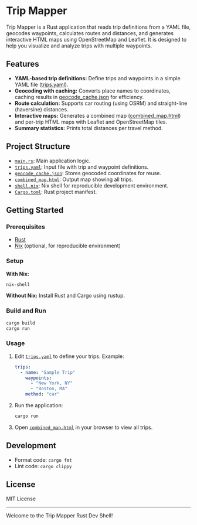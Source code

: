# Trip Mapper

Trip Mapper is a Rust application that reads trip definitions from a YAML file, geocodes waypoints, calculates routes and distances, and generates interactive HTML maps using OpenStreetMap and Leaflet. It is designed to help you visualize and analyze trips with multiple waypoints.

## Features

- **YAML-based trip definitions:** Define trips and waypoints in a simple YAML file ([trips.yaml](trips.yaml)).
- **Geocoding with caching:** Converts place names to coordinates, caching results in [geocode_cache.json](geocode_cache.json) for efficiency.
- **Route calculation:** Supports car routing (using OSRM) and straight-line (haversine) distances.
- **Interactive maps:** Generates a combined map ([combined_map.html](combined_map.html)) and per-trip HTML maps with Leaflet and OpenStreetMap tiles.
- **Summary statistics:** Prints total distances per travel method.

## Project Structure

- [`main.rs`](main.rs): Main application logic.
- [`trips.yaml`](trips.yaml): Input file with trip and waypoint definitions.
- [`geocode_cache.json`](geocode_cache.json): Stores geocoded coordinates for reuse.
- [`combined_map.html`](combined_map.html): Output map showing all trips.
- [`shell.nix`](shell.nix): Nix shell for reproducible development environment.
- [`Cargo.toml`](Cargo.toml): Rust project manifest.

## Getting Started

### Prerequisites

- [Rust](https://www.rust-lang.org/tools/install)
- [Nix](https://nixos.org/download.html) (optional, for reproducible environment)

### Setup

**With Nix:**
```sh
nix-shell
```

**Without Nix:**
Install Rust and Cargo using rustup.

### Build and Run

```sh
cargo build
cargo run
```

### Usage

1. Edit [`trips.yaml`](trips.yaml) to define your trips. Example:
    ```yaml
    trips:
      - name: "Sample Trip"
        waypoints:
          - "New York, NY"
          - "Boston, MA"
        method: "car"
    ```
2. Run the application:
    ```sh
    cargo run
    ```
3. Open [`combined_map.html`](combined_map.html) in your browser to view all trips.

## Development

- Format code: `cargo fmt`
- Lint code: `cargo clippy`

## License

MIT License

---

Welcome to the Trip Mapper Rust Dev Shell!